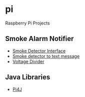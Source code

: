 # pi
Raspberry Pi Projects


## Smoke Alarm Notifier

- [Smoke Detector Interface](http://www.edcheung.com/automa/smoke_det.htm)
- [Smoke detector to text message](https://www.raspberrypi.org/forums/viewtopic.php?t=55641&p=818489)
- [Voltage Divider](http://hyperphysics.phy-astr.gsu.edu/hbase/electric/voldiv.html)

## Java Libraries

- [Pi4J](http://pi4j.com/)
